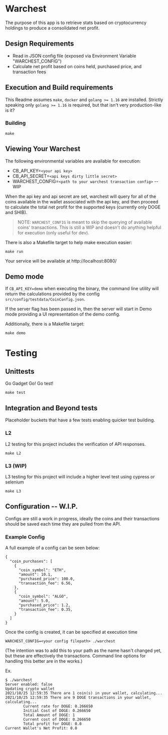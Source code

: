 # Warchest

The purpose of this app is to retrieve stats based on cryptocurrency holdings to produce a consolidated net profit.

## Design Requirements

- Read in JSON config file (exposed via Environment Variable "WARCHEST_CONFIG")
- Calculate net profit based on coins held, purchased price, and transaction fees

## Execution and Build requirements

This Readme assumes `make`, `docker` and `golang >= 1.16` are installed. Strictly speaking only `golang >= 1.16` is 
required, but that isn't very production-like is it?

### Building

`make`

## Viewing Your Warchest

The following environmental variables are available for execution:  

* CB_API_KEY=`<your api key>` 
* CB_API_SECRET=`<api keys dirty little secret>`
* WARCHEST_CONFIG=`<path to your warchest transaction config>` -- WIP

When the api key and api secret are set, warchest will query for all of the coins available in the wallet associated
with the api key, and then proceed to calculate the total net profit for the supported keys (currently only DOGE and 
SHIB).

> NOTE: `WARCHEST_CONFIG` is meant to skip the querying of available coins' transactions.
> This is still a WIP and doesn't do anything helpful for execution (only useful for dev).

There is also a Makefile target to help make execution easier:

`make run`

Your service will be available at http://localhost:8080/

## Demo mode

If `CB_API_KEY=demo` when executing the binary, the command line utility will return the calculations provided by
the config `src/config/testdata/CoinConfig.json`. 

If the server flag has been passed in, then the server will start in Demo mode providing a UI representation of the
demo config.

Additionally, there is a Makefile target:

`make demo`

# Testing

## Unittests
Go Gadget Go! Go test!

`make test`

## Integration and Beyond tests
Placeholder buckets that have a few tests enabling quicker test building.

### L2
L2 testing for this project includes the verification of API responses.

`make L2`

### L3 (WIP)
L3 testing for this project will include a higher level test using cypress or selenium

`make L3`

## Configuration -- W.I.P.

Configs are still a work in progress, ideally the coins and their transactions should be saved each
time they are pulled from the API. 

### Example Config
A full example of a config can be seen below:

``` 
{
  "coin_purchases": [
    {
      "coin_symbol": "ETH",
      "amount": 10.1,
      "purchased_price": 100.0,
      "transaction_fee": 6.56,
    },
    {
      "coin_symbol": "ALGO",
      "amount": 5.0,
      "purchased_price": 1.2,
      "transaction_fee": 0.35,
    }
  ]
}
```

Once the config is created, it can be specified at execution time

`WARCHEST_CONFIG=<your config filepath> ./warchest`

(The intention was to add this to your path as the name hasn't changed yet, but these are effectively
the transactions. Command line options for handling this better are in the works.)

Ex.

```
$ ./warchest 
Server enabled: false
Updating crypto wallet
2021/10/25 12:59:35 There are 1 coin(s) in your wallet, calculating...
2021/10/25 12:59:35 There are 9 DOGE transactions in your wallet, calculating...
        Current rate for DOGE: 0.266650
        Initial Cost of DOGE: 0.266650
        Total Amount of DOGE: 1
        Current cost of DOGE: 0.266650
        Total profit for DOGE: 0.0
Current Wallet's Net Profit: 0.0
```

